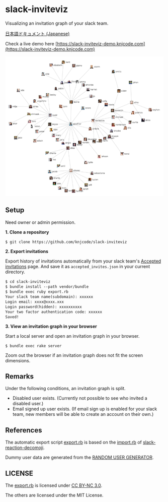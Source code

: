 # slack-inviteviz

Visualizing an invitation graph of your slack team.

[日本語ドキュメント (Japanese)](README_ja.md)

Check a live demo here [https://slack-inviteviz-demo.knjcode.com](https://slack-inviteviz-demo.knjcode.com)

![invitation graph sample](img/invitation_graph_sample.png)

## Setup

Need owner or admin permission.

__1. Clone a repository__

```
$ git clone https://github.com/knjcode/slack-inviteviz
```

__2. Export invitations__

Export history of invitations automatically from your slack team's [Accepted invitations](https://my.slack.com/admin/invites#accepted) page. And save it as `accepted_invites.json` in your current directory.

```
$ cd slack-inviteviz
$ bundle install --path vendor/bundle
$ bundle exec ruby export.rb
Your slack team name(subdomain): xxxxxx
Login email: xxxx@xxxx.xxx
Login password(hidden): xxxxxxxxxx
Your two factor authentication code: xxxxxx
Saved!
```

__3. View an invitation graph in your browser__

Start a local server and open an invitation graph in your browser.

```
$ bundle exec rake server
```

Zoom out the browser if an invitation graph does not fit the screen dimensions.

## Remarks

Under the following conditions, an invitation graph is split.

- Disabled user exists. (Currently not possible to see who invited a disabled user.)
- Email signed up user exists. (If email sign up is enabled for your slack team, new members will be able to create an account on their own.)

## References

The automatic export script [export.rb](https://github.com/knjcode/slack-inviteviz/blob/master/export.rb) is based on the [import.rb](https://github.com/oti/slack-reaction-decomoji/blob/master/import.rb) of [slack-reaction-decomoji](https://github.com/oti/slack-reaction-decomoji).

Dummy user data are generated from the [RANDOM USER GENERATOR](https://randomuser.me/).

## LICENSE

The [export.rb](https://github.com/knjcode/slack-inviteviz/blob/master/export.rb) is licensed under [CC BY-NC 3.0](http://creativecommons.org/licenses/by-nc/3.0/deed.en).

The others are licensed under the MIT License.
